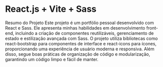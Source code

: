 
# React.js + Vite + Sass

Resumo do Projeto
Este projeto é um portfólio pessoal desenvolvido com React e Sass. Ele apresenta minhas habilidades em desenvolvimento front-end, incluindo a criação de componentes reutilizáveis, gerenciamento de estado e estilização avançada com Sass. O projeto utiliza bibliotecas como react-bootstrap para componentes de interface e react-icons para ícones, proporcionando uma experiência de usuário moderna e responsiva. Além disso, segue boas práticas de organização de código e modularização, garantindo um código limpo e fácil de manter.